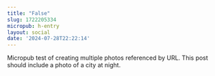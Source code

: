 ```yaml
---
title: "False"
slug: 1722205334
micropub: h-entry
layout: social
date: '2024-07-28T22:22:14'
---
```

Micropub test of creating multiple photos referenced by URL. This post should include a photo of a city at night.